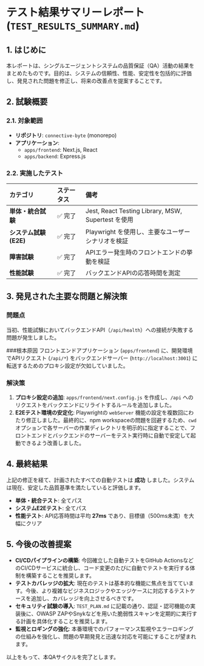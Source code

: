 # テスト結果サマリーレポート (`TEST_RESULTS_SUMMARY.md`)

## 1. はじめに

本レポートは、シングルエージェントシステムの品質保証（QA）活動の結果をまとめたものです。目的は、システムの信頼性、性能、安定性を包括的に評価し、発見された問題を修正し、将来の改善点を提案することです。

## 2. 試験概要

### 2.1. 対象範囲
- **リポジトリ**: `connective-byte` (monorepo)
- **アプリケーション**:
  - `apps/frontend`: Next.js, React
  - `apps/backend`: Express.js

### 2.2. 実施したテスト

| カテゴリ | ステータス | 備考 |
| :--- | :--- | :--- |
| **単体・統合試験** | ✅ 完了 | Jest, React Testing Library, MSW, Supertest を使用 |
| **システム試験 (E2E)** | ✅ 完了 | Playwright を使用し、主要なユーザーシナリオを検証 |
| **障害試験** | ✅ 完了 | APIエラー発生時のフロントエンドの挙動を検証 |
| **性能試験** | ✅ 完了 | バックエンドAPIの応答時間を測定 |

## 3. 発見された主要な問題と解決策

### 問題点
当初、性能試験においてバックエンドAPI（`/api/health`）への接続が失敗する問題が発生しました。

###根本原因
フロントエンドアプリケーション (`apps/frontend`) に、開発環境でAPIリクエスト (`/api/*`) をバックエンドサーバー (`http://localhost:3001`) に転送するためのプロキシ設定が欠如していました。

### 解決策
1.  **プロキシ設定の追加**: `apps/frontend/next.config.js` を作成し、`/api` へのリクエストをバックエンドにリライトするルールを追加しました。
2.  **E2Eテスト環境の安定化**: Playwrightの `webServer` 機能の設定を複数回にわたり修正しました。最終的に、npm workspaceの問題を回避するため、`cwd` オプションで各サーバーの作業ディレクトリを明示的に指定することで、フロントエンドとバックエンドのサーバーをテスト実行時に自動で安定して起動できるよう改善しました。

## 4. 最終結果

上記の修正を経て、計画されたすべての自動テストは **成功** しました。システムは現在、安定した品質基準を満たしていると評価します。

- **単体・統合テスト**: 全てパス
- **システムE2Eテスト**: 全てパス
- **性能テスト**: API応答時間は平均 **27ms** であり、目標値（500ms未満）を大幅にクリア

## 5. 今後の改善提案

- **CI/CDパイプラインの構築**: 今回確立した自動テストをGitHub ActionsなどのCI/CDサービスに統合し、コード変更のたびに自動でテストを実行する体制を構築することを推奨します。
- **テストカバレッジの拡大**: 現在のテストは基本的な機能に焦点を当てています。今後、より複雑なビジネスロジックやエッジケースに対応するテストケースを追加し、カバレッジを向上させるべきです。
- **セキュリティ試験の導入**: `TEST_PLAN.md` に記載の通り、認証・認可機能の実装後に、OWASP ZAPやSnykなどを用いた脆弱性スキャンを定期的に実行する計画を具体化することを推奨します。
- **監視とロギングの強化**: 本番環境でのパフォーマンス監視やエラーロギングの仕組みを強化し、問題の早期発見と迅速な対応を可能にすることが望まれます。

以上をもって、本QAサイクルを完了とします。

